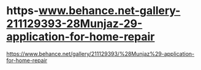 # https-www.behance.net-gallery-211129393-28Munjaz-29-application-for-home-repair
https://www.behance.net/gallery/211129393/%28Munjaz%29-application-for-home-repair
